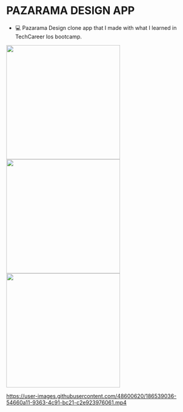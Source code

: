 # PAZARAMA DESIGN APP

- 💻 Pazarama Design clone app that I made with what I learned in TechCareer Ios bootcamp.

<div id="header" align="left">
  <img src="https://www.linkpicture.com/q/s1_14.png" width="300"/>
  <img src="https://www.linkpicture.com/q/s2_8.png" width="300"/>
  <img src="https://www.linkpicture.com/q/s3_7.png" width="300"/>
</div>


https://user-images.githubusercontent.com/48600620/186539036-54660a11-9363-4c91-bc21-c2e923976061.mp4

